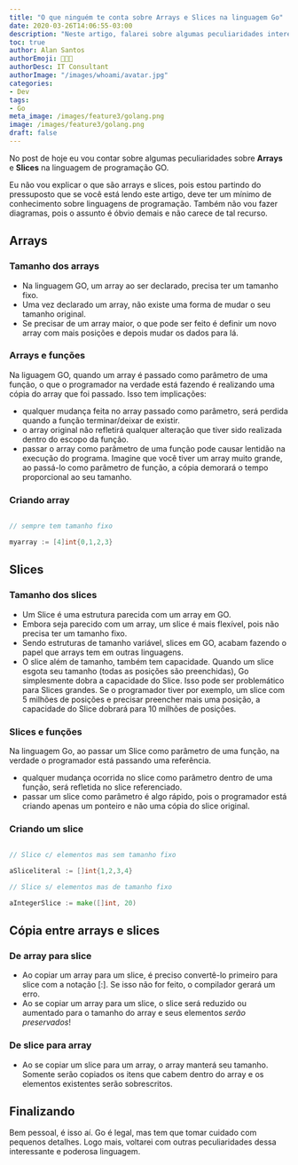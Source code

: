 ```yaml
---
title: "O que ninguém te conta sobre Arrays e Slices na linguagem Go"
date: 2020-03-26T14:06:55-03:00
description: "Neste artigo, falarei sobre algumas peculiaridades interessantes e cuidados que um programador deve ter ao utilizar arrays e slices na liguagem Go!"
toc: true
author: Alan Santos
authorEmoji: 👨🏻‍💻
authorDesc: IT Consultant
authorImage: "/images/whoami/avatar.jpg"
categories:
- Dev
tags:
- Go
meta_image: /images/feature3/golang.png
image: /images/feature3/golang.png
draft: false
---
```

No post de hoje eu vou contar sobre algumas peculiaridades sobre **Arrays** e **Slices** na linguagem de programação GO.

Eu não vou explicar o que são arrays e slices, pois estou partindo do pressuposto que se você está lendo este artigo, deve ter um mínimo de conhecimento sobre linguagens de programação. Também não vou fazer diagramas, pois o assunto é óbvio demais e não carece de tal recurso.

## Arrays

### Tamanho dos arrays
* Na linguagem GO, um array ao ser declarado, precisa ter um tamanho fixo.
* Uma vez declarado um array, não existe uma forma de mudar o seu tamanho original.
* Se precisar de um array maior, o que pode ser feito é definir um novo array com mais posições e depois mudar os dados para lá.


### Arrays e funções
Na liguagem GO, quando um array é passado como parâmetro de uma função, o que o programador na verdade está fazendo é realizando uma cópia do array que foi passado. Isso tem implicações:
* qualquer mudança feita no array passado como parâmetro, será perdida quando a função terminar/deixar de existir.
* o array original não refletirá qualquer alteração que tiver sido realizada dentro do escopo da função.
* passar o array como parâmetro de uma função pode causar lentidão na execução do programa. Imagine que você tiver um array muito grande, ao passá-lo como parâmetro de função, a cópia demorará o tempo proporcional ao seu tamanho.

### Criando array
```Go

// sempre tem tamanho fixo

myarray := [4]int{0,1,2,3}

```

## Slices

### Tamanho dos slices
* Um Slice é uma estrutura parecida com um array em GO.
* Embora seja parecido com um array, um slice é mais flexível, pois não precisa ter um tamanho fixo.
* Sendo estruturas de tamanho variável, slices em GO, acabam fazendo o papel que arrays tem em outras linguagens.
* O slice além de tamanho, também tem capacidade. Quando um slice esgota seu tamanho (todas as posições são preenchidas), Go simplesmente dobra a capacidade do Slice. Isso pode ser problemático para Slices grandes. Se o programador tiver por exemplo, um slice com 5 milhões de posições e precisar preencher mais uma posição, a capacidade do Slice dobrará para 10 milhões de posições.

### Slices e funções
Na linguagem Go, ao passar um Slice como parâmetro de uma função, na verdade o programador está passando uma referência.
* qualquer mudança ocorrida no slice como parâmetro dentro de uma função, será refletida no slice referenciado.
* passar um slice como parâmetro é algo rápido, pois o programador está criando apenas um ponteiro e não uma cópia do slice original.

### Criando um slice
```Go

// Slice c/ elementos mas sem tamanho fixo

aSliceliteral := []int{1,2,3,4}

// Slice s/ elementos mas de tamanho fixo

aIntegerSlice := make([]int, 20)

```

## Cópia entre arrays e slices

### De array para slice
* Ao copiar um array para um slice, é preciso convertê-lo primeiro para slice com a notação [:]. Se isso não for feito, o compilador gerará um erro.
* Ao se copiar um array para um slice, o slice será reduzido ou aumentado para o tamanho do array e seus elementos *serão preservados*!

### De slice para array
* Ao se copiar um slice para um array, o array manterá seu tamanho. Somente serão copiados os itens que cabem dentro do array e os elementos existentes serão sobrescritos.

## Finalizando

Bem pessoal, é isso aí. Go é legal, mas tem que tomar cuidado com pequenos detalhes. Logo mais, voltarei com outras peculiaridades dessa interessante e poderosa linguagem.
